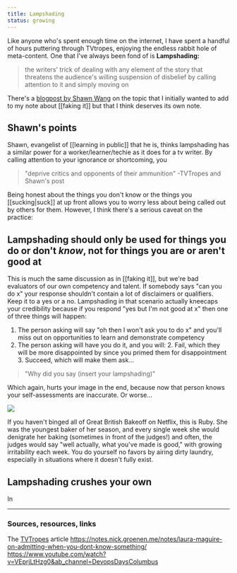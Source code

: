 ```yaml
---
title: Lampshading
status: growing
---
```


Like anyone who's spent enough time on the internet, I have spent a handful of hours puttering through TVtropes, enjoying the endless rabbit hole of meta-content. One that I've always been fond of is **Lampshading:**

> the writers' trick of dealing with any element of the story that threatens the audience's willing suspension of disbelief by calling attention to it and simply moving on

There's a [blogpost by Shawn Wang](https://www.swyx.io/lampshading/) on the topic that I initially wanted to add to my note about [[faking it]] but that I think deserves its own note.

## Shawn's points

Shawn, evangelist of [[learning in public]] that he is, thinks lampshading has a similar power for a worker/learner/techie as it does for a tv writer. By calling attention to your ignorance or shortcoming, you

> "deprive critics and opponents of their ammunition" -TVTropes and Shawn's post

Being honest about the things you don't know or the things you [[sucking|suck]] at up front allows you to worry less about being called out by others for them. However, I think there's a serious caveat on the practice:

## Lampshading should only be used for things you do or don't *know*, not for things you are or aren't good at

This is much the same discussion as in [[faking it]], but we're bad evaluators of our own competency and talent. If somebody says "can you do x" your response shouldn't contain a lot of disclaimers or qualifiers. Keep it to a yes or a no. Lampshading in that scenario actually kneecaps your credibility because if you respond "yes but I'm not good at x" then one of three things will happen:

1. The person asking will say "oh then I won't ask you to do x" and you'll miss out on opportunities to learn and demonstrate competency
2. The person asking will have you do it, and you will:
	2. Fail, which they will be more disappointed by since you primed them for disappointment
	3. Succeed, which will make them ask...

> "Why did you say (insert your lampshading)"

Which again, hurts your image in the end, because now that person knows your self-assessments are inaccurate. Or worse...

<img src="../assets/ruby.png">

If you haven't binged all of Great British Bakeoff on Netflix, this is Ruby. She was the youngest baker of her season, and every single week she would denigrate her baking (sometimes in front of the judges!) and often, the judges would say "well actually, what you've made is good," with growing irritability each week. You do yourself no favors by airing dirty laundry, especially in situations where it doesn't fully exist.

## Lampshading crushes your own 

In 

---
### Sources, resources, links
The [TVTropes](https://tvtropes.org/pmwiki/pmwiki.php/Main/LampshadeHanging) article
https://notes.nick.groenen.me/notes/laura-maguire-on-admitting-when-you-dont-know-something/
https://www.youtube.com/watch?v=VEprjLtHzg0&ab_channel=DevopsDaysColumbus